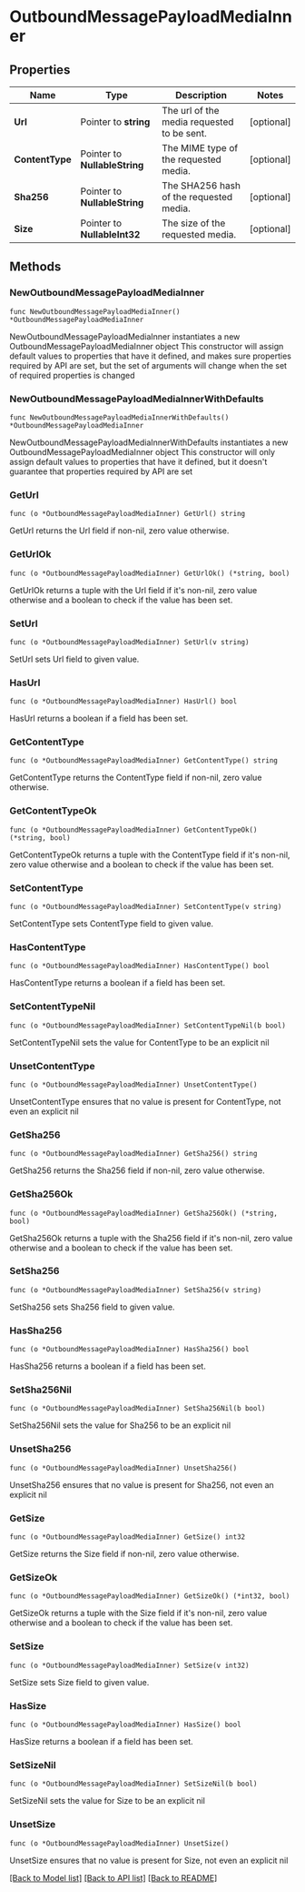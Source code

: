 # OutboundMessagePayloadMediaInner

## Properties

Name | Type | Description | Notes
------------ | ------------- | ------------- | -------------
**Url** | Pointer to **string** | The url of the media requested to be sent. | [optional] 
**ContentType** | Pointer to **NullableString** | The MIME type of the requested media. | [optional] 
**Sha256** | Pointer to **NullableString** | The SHA256 hash of the requested media. | [optional] 
**Size** | Pointer to **NullableInt32** | The size of the requested media. | [optional] 

## Methods

### NewOutboundMessagePayloadMediaInner

`func NewOutboundMessagePayloadMediaInner() *OutboundMessagePayloadMediaInner`

NewOutboundMessagePayloadMediaInner instantiates a new OutboundMessagePayloadMediaInner object
This constructor will assign default values to properties that have it defined,
and makes sure properties required by API are set, but the set of arguments
will change when the set of required properties is changed

### NewOutboundMessagePayloadMediaInnerWithDefaults

`func NewOutboundMessagePayloadMediaInnerWithDefaults() *OutboundMessagePayloadMediaInner`

NewOutboundMessagePayloadMediaInnerWithDefaults instantiates a new OutboundMessagePayloadMediaInner object
This constructor will only assign default values to properties that have it defined,
but it doesn't guarantee that properties required by API are set

### GetUrl

`func (o *OutboundMessagePayloadMediaInner) GetUrl() string`

GetUrl returns the Url field if non-nil, zero value otherwise.

### GetUrlOk

`func (o *OutboundMessagePayloadMediaInner) GetUrlOk() (*string, bool)`

GetUrlOk returns a tuple with the Url field if it's non-nil, zero value otherwise
and a boolean to check if the value has been set.

### SetUrl

`func (o *OutboundMessagePayloadMediaInner) SetUrl(v string)`

SetUrl sets Url field to given value.

### HasUrl

`func (o *OutboundMessagePayloadMediaInner) HasUrl() bool`

HasUrl returns a boolean if a field has been set.

### GetContentType

`func (o *OutboundMessagePayloadMediaInner) GetContentType() string`

GetContentType returns the ContentType field if non-nil, zero value otherwise.

### GetContentTypeOk

`func (o *OutboundMessagePayloadMediaInner) GetContentTypeOk() (*string, bool)`

GetContentTypeOk returns a tuple with the ContentType field if it's non-nil, zero value otherwise
and a boolean to check if the value has been set.

### SetContentType

`func (o *OutboundMessagePayloadMediaInner) SetContentType(v string)`

SetContentType sets ContentType field to given value.

### HasContentType

`func (o *OutboundMessagePayloadMediaInner) HasContentType() bool`

HasContentType returns a boolean if a field has been set.

### SetContentTypeNil

`func (o *OutboundMessagePayloadMediaInner) SetContentTypeNil(b bool)`

 SetContentTypeNil sets the value for ContentType to be an explicit nil

### UnsetContentType
`func (o *OutboundMessagePayloadMediaInner) UnsetContentType()`

UnsetContentType ensures that no value is present for ContentType, not even an explicit nil
### GetSha256

`func (o *OutboundMessagePayloadMediaInner) GetSha256() string`

GetSha256 returns the Sha256 field if non-nil, zero value otherwise.

### GetSha256Ok

`func (o *OutboundMessagePayloadMediaInner) GetSha256Ok() (*string, bool)`

GetSha256Ok returns a tuple with the Sha256 field if it's non-nil, zero value otherwise
and a boolean to check if the value has been set.

### SetSha256

`func (o *OutboundMessagePayloadMediaInner) SetSha256(v string)`

SetSha256 sets Sha256 field to given value.

### HasSha256

`func (o *OutboundMessagePayloadMediaInner) HasSha256() bool`

HasSha256 returns a boolean if a field has been set.

### SetSha256Nil

`func (o *OutboundMessagePayloadMediaInner) SetSha256Nil(b bool)`

 SetSha256Nil sets the value for Sha256 to be an explicit nil

### UnsetSha256
`func (o *OutboundMessagePayloadMediaInner) UnsetSha256()`

UnsetSha256 ensures that no value is present for Sha256, not even an explicit nil
### GetSize

`func (o *OutboundMessagePayloadMediaInner) GetSize() int32`

GetSize returns the Size field if non-nil, zero value otherwise.

### GetSizeOk

`func (o *OutboundMessagePayloadMediaInner) GetSizeOk() (*int32, bool)`

GetSizeOk returns a tuple with the Size field if it's non-nil, zero value otherwise
and a boolean to check if the value has been set.

### SetSize

`func (o *OutboundMessagePayloadMediaInner) SetSize(v int32)`

SetSize sets Size field to given value.

### HasSize

`func (o *OutboundMessagePayloadMediaInner) HasSize() bool`

HasSize returns a boolean if a field has been set.

### SetSizeNil

`func (o *OutboundMessagePayloadMediaInner) SetSizeNil(b bool)`

 SetSizeNil sets the value for Size to be an explicit nil

### UnsetSize
`func (o *OutboundMessagePayloadMediaInner) UnsetSize()`

UnsetSize ensures that no value is present for Size, not even an explicit nil

[[Back to Model list]](../README.md#documentation-for-models) [[Back to API list]](../README.md#documentation-for-api-endpoints) [[Back to README]](../README.md)


